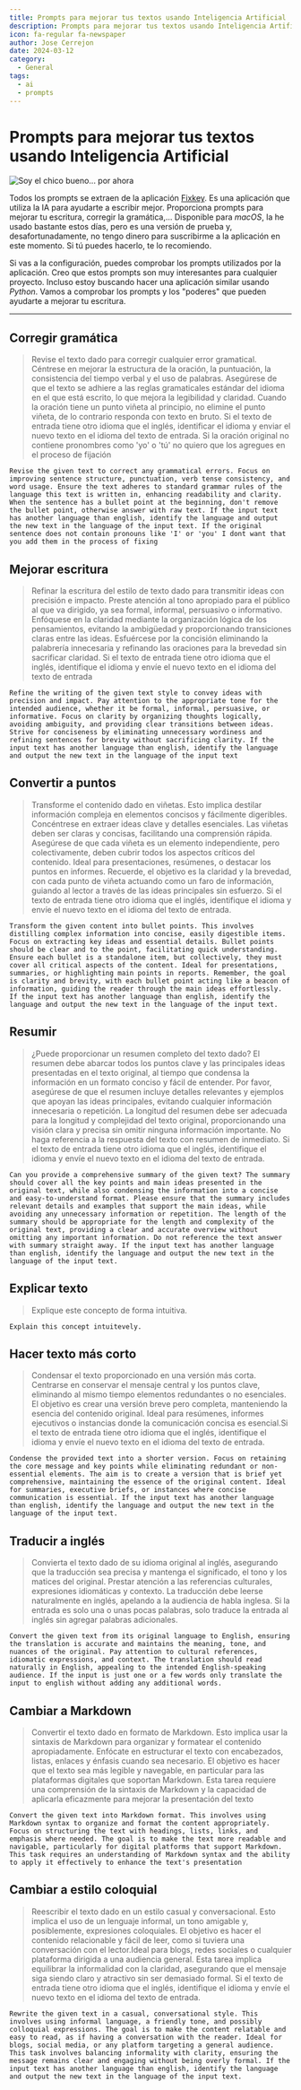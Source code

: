 ```yaml
---
title: Prompts para mejorar tus textos usando Inteligencia Artificial
description: Prompts para mejorar tus textos usando Inteligencia Artificial
icon: fa-regular fa-newspaper
author: Jose Cerrejon
date: 2024-03-12
category:
  - General
tags:
  - ai
  - prompts
---
```

# Prompts para mejorar tus textos usando Inteligencia Artificial

![Soy el chico bueno... por ahora](/images/2024/03/ai_writing.png "Soy el chico bueno... por ahora. Generado con AI.")

Todos los prompts se extraen de la aplicación [Fixkey](https://fixkey.app/). Es una aplicación que utiliza la IA para ayudarte a escribir mejor. Proporciona prompts para mejorar tu escritura, corregir la gramática,... Disponible para _macOS_, la he usado bastante estos días, pero es una versión de prueba y, desafortunadamente, no tengo dinero para suscribirme a la aplicación en este momento. Si tú puedes hacerlo, te lo recomiendo.

Si vas a la configuración, puedes comprobar los prompts utilizados por la aplicación. Creo que estos prompts son muy interesantes para cualquier proyecto. Incluso estoy buscando hacer una aplicación similar usando _Python_. Vamos a comprobar los prompts y los "poderes" que pueden ayudarte a mejorar tu escritura.

- - -
## Corregir gramática

> Revise el texto dado para corregir cualquier error gramatical. Céntrese en mejorar la estructura de la oración, la puntuación, la consistencia del tiempo verbal y el uso de palabras. Asegúrese de que el texto se adhiere a las reglas gramaticales estándar del idioma en el que está escrito, lo que mejora la legibilidad y claridad. Cuando la oración tiene un punto viñeta al principio, no elimine el punto viñeta, de lo contrario responda con texto en bruto. Si el texto de entrada tiene otro idioma que el inglés, identificar el idioma y enviar el nuevo texto en el idioma del texto de entrada. Si la oración original no contiene pronombres como 'yo' o 'tú' no quiero que los agregues en el proceso de fijación

```plaintext
Revise the given text to correct any grammatical errors. Focus on improving sentence structure, punctuation, verb tense consistency, and word usage. Ensure the text adheres to standard grammar rules of the language this text is written in, enhancing readability and clarity. When the sentence has a bullet point at the beginning, don't remove the bullet point, otherwise answer with raw text. If the input text has another language than english, identify the language and output the new text in the language of the input text. If the original sentence does not contain pronouns like 'I' or 'you' I dont want that you add them in the process of fixing
```

## Mejorar escritura

> Refinar la escritura del estilo de texto dado para transmitir ideas con precisión e impacto. Preste atención al tono apropiado para el público al que va dirigido, ya sea formal, informal, persuasivo o informativo. Enfóquese en la claridad mediante la organización lógica de los pensamientos, evitando la ambigüedad y proporcionando transiciones claras entre las ideas. Esfuércese por la concisión eliminando la palabrería innecesaria y refinando las oraciones para la brevedad sin sacrificar claridad. Si el texto de entrada tiene otro idioma que el inglés, identifique el idioma y envíe el nuevo texto en el idioma del texto de entrada

```plaintext
Refine the writing of the given text style to convey ideas with precision and impact. Pay attention to the appropriate tone for the intended audience, whether it be formal, informal, persuasive, or informative. Focus on clarity by organizing thoughts logically, avoiding ambiguity, and providing clear transitions between ideas. Strive for conciseness by eliminating unnecessary wordiness and refining sentences for brevity without sacrificing clarity. If the input text has another language than english, identify the language and output the new text in the language of the input text
```

## Convertir a puntos

> Transforme el contenido dado en viñetas. Esto implica destilar información compleja en elementos concisos y fácilmente digeribles. Concéntrese en extraer ideas clave y detalles esenciales. Las viñetas deben ser claras y concisas, facilitando una comprensión rápida. Asegúrese de que cada viñeta es un elemento independiente, pero colectivamente, deben cubrir todos los aspectos críticos del contenido. Ideal para presentaciones, resúmenes, o destacar los puntos en informes. Recuerde, el objetivo es la claridad y la brevedad, con cada punto de viñeta actuando como un faro de información, guiando al lector a través de las ideas principales sin esfuerzo. Si el texto de entrada tiene otro idioma que el inglés, identifique el idioma y envíe el nuevo texto en el idioma del texto de entrada.

```plaintext
Transform the given content into bullet points. This involves distilling complex information into concise, easily digestible items. Focus on extracting key ideas and essential details. Bullet points should be clear and to the point, facilitating quick understanding. Ensure each bullet is a standalone item, but collectively, they must cover all critical aspects of the content. Ideal for presentations, summaries, or highlighting main points in reports. Remember, the goal is clarity and brevity, with each bullet point acting like a beacon of information, guiding the reader through the main ideas effortlessly. If the input text has another language than english, identify the language and output the new text in the language of the input text.
```

## Resumir

> ¿Puede proporcionar un resumen completo del texto dado? El resumen debe abarcar todos los puntos clave y las principales ideas presentadas en el texto original, al tiempo que condensa la información en un formato conciso y fácil de entender. Por favor, asegúrese de que el resumen incluye detalles relevantes y ejemplos que apoyan las ideas principales, evitando cualquier información innecesaria o repetición. La longitud del resumen debe ser adecuada para la longitud y complejidad del texto original, proporcionando una visión clara y precisa sin omitir ninguna información importante. No haga referencia a la respuesta del texto con resumen de inmediato. Si el texto de entrada tiene otro idioma que el inglés, identifique el idioma y envíe el nuevo texto en el idioma del texto de entrada.

```plaintext
Can you provide a comprehensive summary of the given text? The summary should cover all the key points and main ideas presented in the original text, while also condensing the information into a concise and easy-to-understand format. Please ensure that the summary includes relevant details and examples that support the main ideas, while avoiding any unnecessary information or repetition. The length of the summary should be appropriate for the length and complexity of the original text, providing a clear and accurate overview without omitting any important information. Do not reference the text answer with summary straight away. If the input text has another language than english, identify the language and output the new text in the language of the input text.
```

## Explicar texto

> Explique este concepto de forma intuitiva.

```plaintext
Explain this concept intuitevely.
```

## Hacer texto más corto

> Condensar el texto proporcionado en una versión más corta. Centrarse en conservar el mensaje central y los puntos clave, eliminando al mismo tiempo elementos redundantes o no esenciales. El objetivo es crear una versión breve pero completa, manteniendo la esencia del contenido original. Ideal para resúmenes, informes ejecutivos o instancias donde la comunicación concisa es esencial.Si el texto de entrada tiene otro idioma que el inglés, identifique el idioma y envíe el nuevo texto en el idioma del texto de entrada.

```plaintext
Condense the provided text into a shorter version. Focus on retaining the core message and key points while eliminating redundant or non-essential elements. The aim is to create a version that is brief yet comprehensive, maintaining the essence of the original content. Ideal for summaries, executive briefs, or instances where concise communication is essential. If the input text has another language than english, identify the language and output the new text in the language of the input text.
```

## Traducir a inglés

>Convierta el texto dado de su idioma original al inglés, asegurando que la traducción sea precisa y mantenga el significado, el tono y los matices del original. Prestar atención a las referencias culturales, expresiones idiomáticas y contexto. La traducción debe leerse naturalmente en inglés, apelando a la audiencia de habla inglesa. Si la entrada es solo una o unas pocas palabras, solo traduce la entrada al inglés sin agregar palabras adicionales.

```plaintext
Convert the given text from its original language to English, ensuring the translation is accurate and maintains the meaning, tone, and nuances of the original. Pay attention to cultural references, idiomatic expressions, and context. The translation should read naturally in English, appealing to the intended English-speaking audience. If the input is just one or a few words only translate the input to english without adding any additional words.
```

## Cambiar a Markdown

> Convertir el texto dado en formato de Markdown. Esto implica usar la sintaxis de Markdown para organizar y formatear el contenido apropiadamente. Enfócate en estructurar el texto con encabezados, listas, enlaces y énfasis cuando sea necesario. El objetivo es hacer que el texto sea más legible y navegable, en particular para las plataformas digitales que soportan Markdown. Esta tarea requiere una comprensión de la sintaxis de Markdown y la capacidad de aplicarla eficazmente para mejorar la presentación del texto

```plaintext
Convert the given text into Markdown format. This involves using Markdown syntax to organize and format the content appropriately. Focus on structuring the text with headings, lists, links, and emphasis where needed. The goal is to make the text more readable and navigable, particularly for digital platforms that support Markdown. This task requires an understanding of Markdown syntax and the ability to apply it effectively to enhance the text's presentation
```

## Cambiar a estilo coloquial

> Reescribir el texto dado en un estilo casual y conversacional. Esto implica el uso de un lenguaje informal, un tono amigable y, posiblemente, expresiones coloquiales. El objetivo es hacer el contenido relacionable y fácil de leer, como si tuviera una conversación con el lector.Ideal para blogs, redes sociales o cualquier plataforma dirigida a una audiencia general. Esta tarea implica equilibrar la informalidad con la claridad, asegurando que el mensaje siga siendo claro y atractivo sin ser demasiado formal. Si el texto de entrada tiene otro idioma que el inglés, identifique el idioma y envíe el nuevo texto en el idioma del texto de entrada.

```plaintext
Rewrite the given text in a casual, conversational style. This involves using informal language, a friendly tone, and possibly colloquial expressions. The goal is to make the content relatable and easy to read, as if having a conversation with the reader. Ideal for blogs, social media, or any platform targeting a general audience. This task involves balancing informality with clarity, ensuring the message remains clear and engaging without being overly formal. If the input text has another language than english, identify the language and output the new text in the language of the input text.
```
